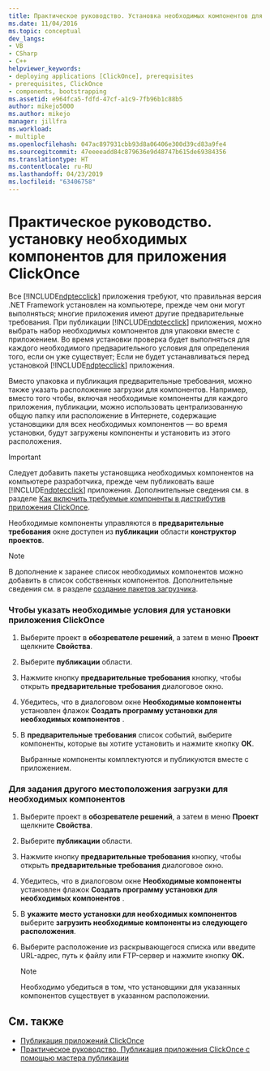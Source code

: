 ```yaml
---
title: Практическое руководство. Установка необходимых компонентов для приложения ClickOnce | Документация Майкрософт
ms.date: 11/04/2016
ms.topic: conceptual
dev_langs:
- VB
- CSharp
- C++
helpviewer_keywords:
- deploying applications [ClickOnce], prerequisites
- prerequisites, ClickOnce
- components, bootstrapping
ms.assetid: e964fca5-fdfd-47cf-a1c9-7fb96b1c88b5
author: mikejo5000
ms.author: mikejo
manager: jillfra
ms.workload:
- multiple
ms.openlocfilehash: 047ac897931cbb93d8a06406e300d39cd83a9fe4
ms.sourcegitcommit: 47eeeeadd84c879636e9d48747b615de69384356
ms.translationtype: HT
ms.contentlocale: ru-RU
ms.lasthandoff: 04/23/2019
ms.locfileid: "63406758"
---
```

# <a name="how-to-install-prerequisites-with-a-clickonce-application"></a>Практическое руководство. установку необходимых компонентов для приложения ClickOnce
Все [!INCLUDE[ndptecclick](../deployment/includes/ndptecclick_md.md)] приложения требуют, что правильная версия .NET Framework установлен на компьютере, прежде чем они могут выполняться; многие приложения имеют другие предварительные требования. При публикации [!INCLUDE[ndptecclick](../deployment/includes/ndptecclick_md.md)] приложения, можно выбрать набор необходимых компонентов для упаковки вместе с приложением. Во время установки проверка будет выполняться для каждого необходимого предварительного условия для определения того, если он уже существует; Если не будет устанавливаться перед установкой [!INCLUDE[ndptecclick](../deployment/includes/ndptecclick_md.md)] приложения.

 Вместо упаковка и публикация предварительные требования, можно также указать расположение загрузки для компонентов. Например, вместо того чтобы, включая необходимые компоненты для каждого приложения, публикации, можно использовать централизованную общую папку или расположение в Интернете, содержащие установщики для всех необходимых компонентов — во время установки, будут загружены компоненты и установить из этого расположения.

> [!IMPORTANT]
> Следует добавить пакеты установщика необходимых компонентов на компьютере разработчика, прежде чем публиковать ваше [!INCLUDE[ndptecclick](../deployment/includes/ndptecclick_md.md)] приложения. Дополнительные сведения см. в разделе [Как включить требуемые компоненты в дистрибутив приложения ClickOnce](../deployment/how-to-include-prerequisites-with-a-clickonce-application.md).

 Необходимые компоненты управляются в **предварительные требования** окне доступен из **публикации** области **конструктор проектов**.

> [!NOTE]
> В дополнение к заранее список необходимых компонентов можно добавить в список собственных компонентов. Дополнительные сведения см. в разделе [создание пакетов загрузчика](../deployment/creating-bootstrapper-packages.md).

### <a name="to-specify-prerequisites-to-install-with-a-clickonce-application"></a>Чтобы указать необходимые условия для установки приложения ClickOnce

1. Выберите проект в **обозревателе решений**, а затем в меню **Проект** щелкните **Свойства**.

2. Выберите **публикации** области.

3. Нажмите кнопку **предварительные требования** кнопку, чтобы открыть **предварительные требования** диалоговое окно.

4. Убедитесь, что в диалоговом окне **Необходимые компоненты** установлен флажок **Создать программу установки для необходимых компонентов** .

5. В **предварительные требования** список событий, выберите компоненты, которые вы хотите установить и нажмите кнопку **ОК**.

     Выбранные компоненты комплектуются и публикуются вместе с приложением.

### <a name="to-specify-a-different-download-location-for-prerequisites"></a>Для задания другого местоположения загрузки для необходимых компонентов

1. Выберите проект в **обозревателе решений**, а затем в меню **Проект** щелкните **Свойства**.

2. Выберите **публикации** области.

3. Нажмите кнопку **предварительные требования** кнопку, чтобы открыть **предварительные требования** диалоговое окно.

4. Убедитесь, что в диалоговом окне **Необходимые компоненты** установлен флажок **Создать программу установки для необходимых компонентов** .

5. В **укажите место установки для необходимых компонентов** выберите **загрузить необходимые компоненты из следующего расположения**.

6. Выберите расположение из раскрывающегося списка или введите URL-адрес, путь к файлу или FTP-сервер и нажмите кнопку **ОК.**

    > [!NOTE]
    > Необходимо убедиться в том, что установщики для указанных компонентов существует в указанном расположении.

## <a name="see-also"></a>См. также
- [Публикация приложений ClickOnce](../deployment/publishing-clickonce-applications.md)
- [Практическое руководство. Публикация приложения ClickOnce с помощью мастера публикации](../deployment/how-to-publish-a-clickonce-application-using-the-publish-wizard.md)